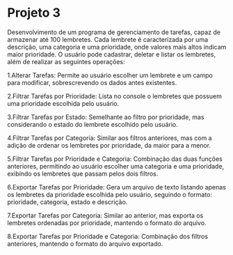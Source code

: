 # Projeto 3

Desenvolvimento de um programa de gerenciamento de tarefas, capaz de armazenar até 100 lembretes. Cada lembrete é caracterizada por uma descrição, uma categoria e uma prioridade, onde valores mais altos indicam maior prioridade. O usuário pode cadastrar, deletar e listar os lembretes, além de realizar as seguintes operações: 

1.Alterar Tarefas: Permite ao usuário escolher um lembrete e um campo para modificar, sobrescrevendo os dados antes existentes.

2.Filtrar Tarefas por Prioridade: Lista no console o lembretes que possuem uma prioridade escolhida pelo usuário.

3.Filtrar Tarefas por Estado: Semelhante ao filtro por prioridade, mas considerando o estado do lembrete escolhido pelo usuário.

4.Filtrar Tarefas por Categoria: Similar aos filtros anteriores, mas com a adição de ordenar os lembretes por prioridade, da maior para a menor.

5.Filtrar Tarefas por Prioridade e Categoria: Combinação das duas funções anteriores, permitindo ao usuário escolher uma categoria e uma prioridade, exibindo os lembretes que passam pelos dois filtros.

6.Exportar Tarefas por Prioridade: Gera um arquivo de texto listando apenas os lembretes da prioridade escolhida pelo usuário, seguindo o formato: prioridade, categoria, estado e descrição.

7.Exportar Tarefas por Categoria: Similar ao anterior, mas exporta os lembretes ordenadas por prioridade, mantendo o formato do arquivo.

8.Exportar Tarefas por Prioridade e Categoria: Combinação dos filtros anteriores, mantendo o formato do arquivo exportado.
